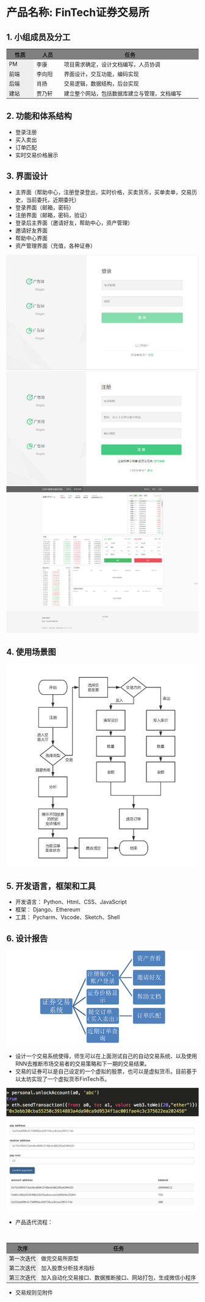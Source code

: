 # 产品名称: FinTech证券交易所

## 1. 小组成员及分工
<table>
  <tr>
    <th width=10%, bgcolor=grey >性质</th>
    <th width=10%, bgcolor=grey>人员</th>
    <th width="50%", bgcolor=grey>任务</th>
  </tr>
  <tr>
    <td bgcolor=#eeeeee> PM </td>
    <td>       李康  </td>
    <td>  项目需求确定，设计文档编写，人员协调 </td>
  </tr>
  <tr>
    <td bgcolor=#eeeeee>前端</td>
    <td>     李向阳 </td>
    <td> 界面设计，交互功能，编码实现 </td>
  <tr>
    <td bgcolor=eeeeee>后端 </td>
    <td> 肖扬 </td>
    <td>  交易逻辑，数据结构，后台实现</td>
  </tr>
    <tr>
    <td bgcolor=eeeeee>建站 </td>
    <td> 贾乃轩 </td>
    <td>  建立整个网站，包括数据库建立与管理，文档编写</td>
  </tr>
</table>

## 2. 功能和体系结构
* 登录注册
* 买入卖出
* 订单匹配
* 实时交易价格展示

## 3. 界面设计
* 主界面（帮助中心，注册登录登出，实时价格，买卖货币，买单卖单，交易历史，当前委托，近期委托）
* 登录界面（邮箱，密码）
* 注册界面（邮箱，密码，验证）
* 登录后主界面（邀请好友，帮助中心，资产管理）
* 邀请好友界面
* 帮助中心界面
* 资产管理界面（充值，各种证券）

![登陆](/FinTechExchange/Img/登陆.png)
![注册](/FinTechExchange/Img/注册.png)
![交易](/FinTechExchange/Img/交易.png)

## 4. 使用场景图

 ![使用场景图](/FinTechExchange/Img/使用场景图.jpg)



## 5. 开发语言，框架和工具
* 开发语言： Python、Html、CSS、JavaScript
* 框架： Django、Ethereum
* 工具： Pycharm、Vscode、Sketch、Shell

## 6. 设计报告
 ![系统层次](/FinTechExchange/Img/系统层次.png)
 
 * 设计一个交易系统使得，师生可以在上面测试自己的自动交易系统、以及使用RNN去推断市场交易者的交易策略和下一期的交易结果。
 * 交易的证券可以是自己设定的一个虚拟的股票，也可以是虚拟货币。目前基于以太坊实现了一个虚拟货币FinTech币。
 
 ![FinTechCoin](/FinTechExchange/Img/FinTechCoin.png)
 
 ![FinTechCoin2](/FinTechExchange/Img/FinTechCoin2.png)

 * 产品迭代流程：
 <table>
  <tr>
    <th width=10%, bgcolor=grey >次序</th>
    <th width="50%", bgcolor=grey>任务</th>
  </tr>
  <tr>
    <td bgcolor=#eeeeee> 第一次迭代 </td>
    <td>       做完交易所原型 </td>
  </tr>
  <tr>
    <td bgcolor=#eeeeee>第二次迭代</td>
    <td>    加入股票分析技术指标 </td>
  <tr>
    <td bgcolor=eeeeee>第三次迭代 </td>
    <td> 加入自动化交易接口、数据推断接口、网站打包，生成微信小程序</td>
  </tr>
</table>
 
* 交易规则见附件
 
 
 
 
 
 
